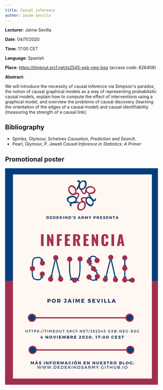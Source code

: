 ```yaml
---
title: Causal inference
author: Jaime Sevilla
---
```

**Lecturer**: Jaime Sevilla

**Date**: 04/11/2020

**Time**: 17:00 CET

**Language**: Spanish

**Place**: https://timeout.srcf.net/js2545-exb-neg-bsg (access code: 626408)

**Abstract**:

We will introduce the necessity of causal inference via Simpson's paradox, the notion of causal graphical models as a way of representing probabilistic causal models,
explain how to compute the effect of interventions using a graphical model, and overview the problems of causal discovery 
(learning the orientation of the edges of a causal model) and causal identifiability (measuring the strength of a causal link).

## Bibliography

* Spirtes, Glymour, Scheines *Causation, Prediction and Search*.
* Pearl, Glymour, P. Jewell *Causal Inference in Statistics: A Primer*

## Promotional poster
 <img src="/images/posters/causal_inference.png" alt="Poster" style="width: 750px;"/>
